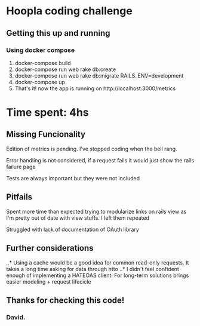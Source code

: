 # Hoopla coding challenge

## Getting this up and running
### Using docker compose
1. docker-compose build
2. docker-compose run web rake db:create
3. docker-compose run web rake db:migrate RAILS_ENV=development
4. docker-compose up
5. That's it! now the app is running on http://localhost:3000/metrics

# Time spent: 4hs
## Missing Funcionality
Edition of metrics is pending. I've stopped coding when the bell rang.

Error handling is not considered, if a request fails it would just show the rails failure page

Tests are always important but they were not included

## Pitfails
Spent more time than expected trying to modularize links on rails view as I'm pretty out of date with view stuffs. I left them repeated

Struggled with lack of documentation of OAuth library



## Further considerations
..* Using a cache would be a good idea for common read-only requests. It takes a long time asking for data through htto
..* I didn't feel confident enough of implementing a HATEOAS client. For long-term solutions brings easier modeling + request lifecicle

## Thanks for checking this code!


### David.
 
